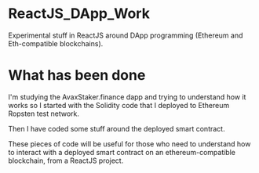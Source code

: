 # ReactJS_DApp_Work
Experimental stuff in ReactJS around DApp programming (Ethereum and Eth-compatible blockchains).

# What has been done
I'm studying the AvaxStaker.finance dapp and trying to understand how it works so I started with the Solidity code that I deployed to Ethereum Ropsten test network.

Then I have coded some stuff around the deployed smart contract.

These pieces of code will be useful for those who need to understand how to interact with a deployed smart contract on an ethereum-compatible blockchain, from a ReactJS project.
